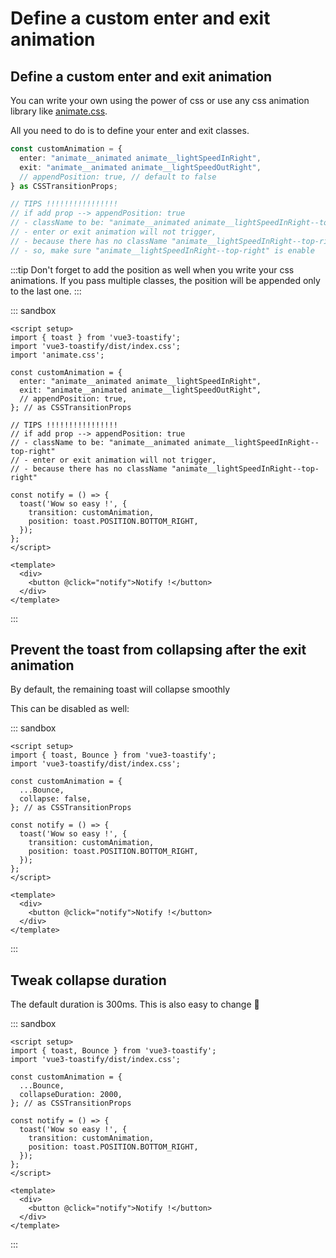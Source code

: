 # Define a custom enter and exit animation

## Define a custom enter and exit animation

You can write your own using the power of css or use any css animation library like [animate.css](https://animate.style/).

All you need to do is to define your enter and exit classes.

```ts
const customAnimation = {
  enter: "animate__animated animate__lightSpeedInRight",
  exit: "animate__animated animate__lightSpeedOutRight",
  // appendPosition: true, // default to false
} as CSSTransitionProps;

// TIPS !!!!!!!!!!!!!!!!
// if add prop --> appendPosition: true
// - className to be: "animate__animated animate__lightSpeedInRight--top-right"
// - enter or exit animation will not trigger,
// - because there has no className "animate__lightSpeedInRight--top-right"
// - so, make sure "animate__lightSpeedInRight--top-right" is enable
```

:::tip
Don't forget to add the position as well when you write your css animations. If you pass multiple classes, the position will be appended only to the last one.
:::

::: sandbox
```vue App.vue
<script setup>
import { toast } from 'vue3-toastify';
import 'vue3-toastify/dist/index.css';
import 'animate.css';

const customAnimation = {
  enter: "animate__animated animate__lightSpeedInRight",
  exit: "animate__animated animate__lightSpeedOutRight",
  // appendPosition: true,
}; // as CSSTransitionProps

// TIPS !!!!!!!!!!!!!!!!
// if add prop --> appendPosition: true
// - className to be: "animate__animated animate__lightSpeedInRight--top-right"
// - enter or exit animation will not trigger,
// - because there has no className "animate__lightSpeedInRight--top-right"

const notify = () => {
  toast('Wow so easy !', {
    transition: customAnimation,
    position: toast.POSITION.BOTTOM_RIGHT,
  });
};
</script>

<template>
  <div>
    <button @click="notify">Notify !</button>
  </div>
</template>
```
:::

## Prevent the toast from collapsing after the exit animation

By default, the remaining toast will collapse smoothly

This can be disabled as well:


::: sandbox
```vue App.vue
<script setup>
import { toast, Bounce } from 'vue3-toastify';
import 'vue3-toastify/dist/index.css';

const customAnimation = {
  ...Bounce,
  collapse: false,
}; // as CSSTransitionProps

const notify = () => {
  toast('Wow so easy !', {
    transition: customAnimation,
    position: toast.POSITION.BOTTOM_RIGHT,
  });
};
</script>

<template>
  <div>
    <button @click="notify">Notify !</button>
  </div>
</template>
```
:::

## Tweak collapse duration

The default duration is 300ms. This is also easy to change 💪


::: sandbox
```vue App.vue
<script setup>
import { toast, Bounce } from 'vue3-toastify';
import 'vue3-toastify/dist/index.css';

const customAnimation = {
  ...Bounce,
  collapseDuration: 2000,
}; // as CSSTransitionProps

const notify = () => {
  toast('Wow so easy !', {
    transition: customAnimation,
    position: toast.POSITION.BOTTOM_RIGHT,
  });
};
</script>

<template>
  <div>
    <button @click="notify">Notify !</button>
  </div>
</template>
```
:::
